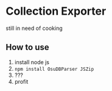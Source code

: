 # Collection Exporter
still in need of cooking

## How to use
1. install node js
2. `npm install OsuDBParser JSZip`
3. ???
4. profit
